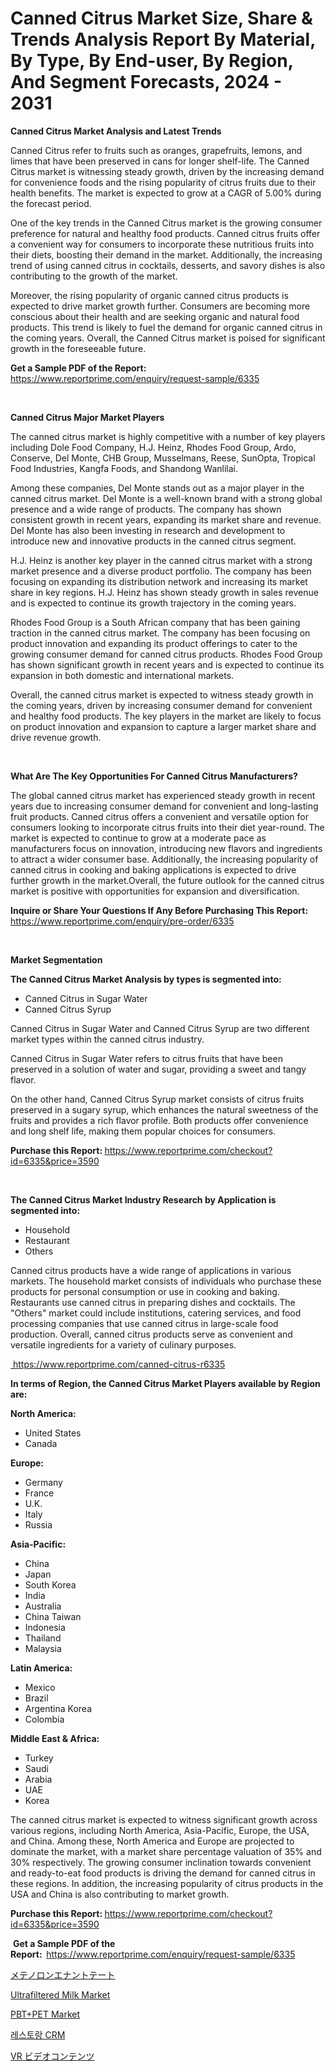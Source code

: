 <p><h1>Canned Citrus Market Size, Share & Trends Analysis Report By Material, By Type, By End-user, By Region, And Segment Forecasts, 2024 - 2031</h1></p><p><strong>Canned Citrus Market Analysis and Latest Trends</strong></p>
<p><p>Canned Citrus refer to fruits such as oranges, grapefruits, lemons, and limes that have been preserved in cans for longer shelf-life. The Canned Citrus market is witnessing steady growth, driven by the increasing demand for convenience foods and the rising popularity of citrus fruits due to their health benefits. The market is expected to grow at a CAGR of 5.00% during the forecast period.</p><p>One of the key trends in the Canned Citrus market is the growing consumer preference for natural and healthy food products. Canned citrus fruits offer a convenient way for consumers to incorporate these nutritious fruits into their diets, boosting their demand in the market. Additionally, the increasing trend of using canned citrus in cocktails, desserts, and savory dishes is also contributing to the growth of the market.</p><p>Moreover, the rising popularity of organic canned citrus products is expected to drive market growth further. Consumers are becoming more conscious about their health and are seeking organic and natural food products. This trend is likely to fuel the demand for organic canned citrus in the coming years. Overall, the Canned Citrus market is poised for significant growth in the foreseeable future.</p></p>
<p><strong>Get a Sample PDF of the Report:&nbsp;</strong> <a href="https://www.reportprime.com/enquiry/request-sample/6335">https://www.reportprime.com/enquiry/request-sample/6335</a></p>
<p>&nbsp;</p>
<p><strong>Canned Citrus Major Market Players</strong></p>
<p><p>The canned citrus market is highly competitive with a number of key players including Dole Food Company, H.J. Heinz, Rhodes Food Group, Ardo, Conserve, Del Monte, CHB Group, Musselmans, Reese, SunOpta, Tropical Food Industries, Kangfa Foods, and Shandong Wanlilai. </p><p>Among these companies, Del Monte stands out as a major player in the canned citrus market. Del Monte is a well-known brand with a strong global presence and a wide range of products. The company has shown consistent growth in recent years, expanding its market share and revenue. Del Monte has also been investing in research and development to introduce new and innovative products in the canned citrus segment.</p><p>H.J. Heinz is another key player in the canned citrus market with a strong market presence and a diverse product portfolio. The company has been focusing on expanding its distribution network and increasing its market share in key regions. H.J. Heinz has shown steady growth in sales revenue and is expected to continue its growth trajectory in the coming years.</p><p>Rhodes Food Group is a South African company that has been gaining traction in the canned citrus market. The company has been focusing on product innovation and expanding its product offerings to cater to the growing consumer demand for canned citrus products. Rhodes Food Group has shown significant growth in recent years and is expected to continue its expansion in both domestic and international markets.</p><p>Overall, the canned citrus market is expected to witness steady growth in the coming years, driven by increasing consumer demand for convenient and healthy food products. The key players in the market are likely to focus on product innovation and expansion to capture a larger market share and drive revenue growth.</p></p>
<p>&nbsp;</p>
<p><strong>What Are The Key Opportunities For Canned Citrus Manufacturers?</strong></p>
<p><p>The global canned citrus market has experienced steady growth in recent years due to increasing consumer demand for convenient and long-lasting fruit products. Canned citrus offers a convenient and versatile option for consumers looking to incorporate citrus fruits into their diet year-round. The market is expected to continue to grow at a moderate pace as manufacturers focus on innovation, introducing new flavors and ingredients to attract a wider consumer base. Additionally, the increasing popularity of canned citrus in cooking and baking applications is expected to drive further growth in the market.Overall, the future outlook for the canned citrus market is positive with opportunities for expansion and diversification.</p></p>
<p><strong>Inquire or Share Your Questions If Any Before Purchasing This Report:</strong> <a href="https://www.reportprime.com/enquiry/pre-order/6335">https://www.reportprime.com/enquiry/pre-order/6335</a></p>
<p>&nbsp;</p>
<p><strong>Market Segmentation</strong></p>
<p><strong>The Canned Citrus Market Analysis by types is segmented into:</strong></p>
<p><ul><li>Canned Citrus in Sugar Water</li><li>Canned Citrus Syrup</li></ul></p>
<p><p>Canned Citrus in Sugar Water and Canned Citrus Syrup are two different market types within the canned citrus industry. </p><p>Canned Citrus in Sugar Water refers to citrus fruits that have been preserved in a solution of water and sugar, providing a sweet and tangy flavor. </p><p>On the other hand, Canned Citrus Syrup market consists of citrus fruits preserved in a sugary syrup, which enhances the natural sweetness of the fruits and provides a rich flavor profile. Both products offer convenience and long shelf life, making them popular choices for consumers.</p></p>
<p><strong>Purchase this Report:&nbsp;</strong><a href="https://www.reportprime.com/checkout?id=6335&price=3590">https://www.reportprime.com/checkout?id=6335&price=3590</a></p>
<p>&nbsp;</p>
<p><strong>The Canned Citrus Market Industry Research by Application is segmented into:</strong></p>
<p><ul><li>Household</li><li>Restaurant</li><li>Others</li></ul></p>
<p><p>Canned citrus products have a wide range of applications in various markets. The household market consists of individuals who purchase these products for personal consumption or use in cooking and baking. Restaurants use canned citrus in preparing dishes and cocktails. The "Others" market could include institutions, catering services, and food processing companies that use canned citrus in large-scale food production. Overall, canned citrus products serve as convenient and versatile ingredients for a variety of culinary purposes.</p></p>
<p><a href="https://www.reportprime.com/canned-citrus-r6335">&nbsp;https://www.reportprime.com/canned-citrus-r6335</a></p>
<p><strong>In terms of Region, the Canned Citrus Market Players available by Region are:</strong></p>
<p>
    <p> <strong> North America: </strong>
        <ul>
            <li>United States</li>
            <li>Canada</li>
        </ul>
        </p> 
    <p> <strong> Europe: </strong>
        <ul>
            <li>Germany</li>
            <li>France</li>
            <li>U.K.</li>
            <li>Italy</li>
            <li>Russia</li>
        </ul>
        </p> 
    <p> <strong> Asia-Pacific: </strong>
        <ul>
            <li>China</li>
            <li>Japan</li>
            <li>South Korea</li>
            <li>India</li>
            <li>Australia</li>
            <li>China Taiwan</li>
            <li>Indonesia</li>
            <li>Thailand</li>
            <li>Malaysia</li>
        </ul>
        </p> 
    <p> <strong> Latin America: </strong>
        <ul>
            <li>Mexico</li>
            <li>Brazil</li>
            <li>Argentina Korea</li>
            <li>Colombia</li>
        </ul>
        </p> 
    <p> <strong> Middle East & Africa: </strong>
        <ul>
            <li>Turkey</li>
            <li>Saudi</li>
            <li>Arabia</li>
            <li>UAE</li>
            <li>Korea</li>
        </ul>
    </p>
    </p>
<p><p>The canned citrus market is expected to witness significant growth across various regions, including North America, Asia-Pacific, Europe, the USA, and China. Among these, North America and Europe are projected to dominate the market, with a market share percentage valuation of 35% and 30% respectively. The growing consumer inclination towards convenient and ready-to-eat food products is driving the demand for canned citrus in these regions. In addition, the increasing popularity of citrus products in the USA and China is also contributing to market growth.</p></p>
<p><strong>Purchase this Report: </strong><a href="https://www.reportprime.com/checkout?id=6335&price=3590">https://www.reportprime.com/checkout?id=6335&price=3590</a></p>
<p>&nbsp;<strong>Get a Sample PDF of the Report:&nbsp;&nbsp;</strong><a href="https://www.reportprime.com/enquiry/request-sample/6335">https://www.reportprime.com/enquiry/request-sample/6335</a></p>
<p><strong></strong></p>
<p><p><a href="https://medium.com/@durgin52392024/%E3%83%A1%E3%83%86%E3%83%8E%E3%83%AD%E3%83%B3%E3%82%A8%E3%83%8A%E3%83%B3%E3%83%86%E3%83%BC%E3%83%88%E5%B8%82%E5%A0%B4%E8%AA%BF%E6%9F%BB%E3%83%AC%E3%83%9D%E3%83%BC%E3%83%88-%E5%B8%82%E5%A0%B4%E4%BA%88%E6%B8%AC%E3%81%A8%E6%88%90%E9%95%B7%E8%A6%8B%E9%80%9A%E3%81%97-2024%E5%B9%B4%E3%81%8B%E3%82%892031%E5%B9%B4%E3%81%BE%E3%81%A7%E3%81%AE%E7%9D%80%E5%AE%9F%E3%81%AA%E5%B9%B4%E9%96%93%E6%88%90%E9%95%B7%E7%8E%87-cagr-10-1-%E3%82%92%E8%A8%98%E9%8C%B2-d34d3f7de646">メテノロンエナントテート</a></p><p><a href="https://github.com/gcimaudf65/Market-Research-Report-List-1/blob/main/ultrafiltered-milk-market.md">Ultrafiltered Milk Market</a></p><p><a href="https://medium.com/@madw10245644/pbt-pet-market-overview-global-market-trends-and-future-prospects-from-2024-to-2031-9781f7d10685">PBT+PET Market</a></p><p><a href="https://medium.com/@joanacasper2001/%EB%A0%88%EC%8A%A4%ED%86%A0%EB%9E%91-crm-%EC%8B%9C%EC%9E%A5-%EA%B0%9C%EC%9A%94-2024%EB%85%84%EB%B6%80%ED%84%B0-2031%EB%85%84%EA%B9%8C%EC%A7%80%EC%9D%98-%EA%B8%80%EB%A1%9C%EB%B2%8C-%EC%8B%9C%EC%9E%A5-%EB%8F%99%ED%96%A5-%EB%B0%8F-%EC%A0%84%EB%A7%9D-6ef3276b2661">레스토랑 CRM</a></p><p><a href="https://medium.com/@mohabbatsakidar/vr%E3%83%93%E3%83%87%E3%82%AA%E3%82%B3%E3%83%B3%E3%83%86%E3%83%B3%E3%83%84%E5%B8%82%E5%A0%B4%E3%81%AE%E3%82%B5%E3%82%A4%E3%82%BA%E3%81%A8%E3%82%B7%E3%82%A7%E3%82%A2%E5%88%86%E6%9E%90-%E6%88%90%E9%95%B7%E3%83%88%E3%83%AC%E3%83%B3%E3%83%89%E3%81%A8%E4%BA%88%E6%B8%AC-2024%E5%B9%B4-2031%E5%B9%B4-948800ae0164">VR ビデオコンテンツ</a></p></p>